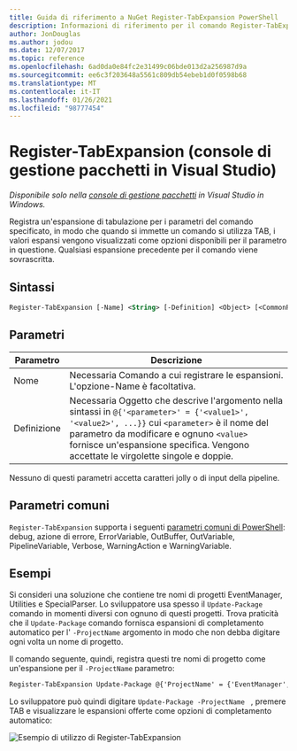 ```yaml
---
title: Guida di riferimento a NuGet Register-TabExpansion PowerShell
description: Informazioni di riferimento per il comando Register-TabExpansion PowerShell nella console di gestione pacchetti NuGet in Visual Studio.
author: JonDouglas
ms.author: jodou
ms.date: 12/07/2017
ms.topic: reference
ms.openlocfilehash: 6ad0da0e84fc2e31499c06bde013d2a256987d9a
ms.sourcegitcommit: ee6c3f203648a5561c809db54ebeb1d0f0598b68
ms.translationtype: MT
ms.contentlocale: it-IT
ms.lasthandoff: 01/26/2021
ms.locfileid: "98777454"
---
```

# <a name="register-tabexpansion-package-manager-console-in-visual-studio"></a>Register-TabExpansion (console di gestione pacchetti in Visual Studio)

*Disponibile solo nella [console di gestione pacchetti](../../consume-packages/install-use-packages-powershell.md) in Visual Studio in Windows.*

Registra un'espansione di tabulazione per i parametri del comando specificato, in modo che quando si immette un comando si utilizza TAB, i valori espansi vengono visualizzati come opzioni disponibili per il parametro in questione. Qualsiasi espansione precedente per il comando viene sovrascritta.

## <a name="syntax"></a>Sintassi

```ps
Register-TabExpansion [-Name] <String> [-Definition] <Object> [<CommonParameters>]
```

## <a name="parameters"></a>Parametri

| Parametro | Descrizione |
| --- | --- |
| Nome | Necessaria Comando a cui registrare le espansioni. L'opzione-Name è facoltativa. |
| Definizione | Necessaria Oggetto che descrive l'argomento nella sintassi in `@{'<parameter>' = {'<value1>', '<value2>', ...}}` cui `<parameter>` è il nome del parametro da modificare e ognuno `<value>` fornisce un'espansione specifica. Vengono accettate le virgolette singole e doppie. |

Nessuno di questi parametri accetta caratteri jolly o di input della pipeline.

## <a name="common-parameters"></a>Parametri comuni

`Register-TabExpansion` supporta i seguenti [parametri comuni di PowerShell](/powershell/module/microsoft.powershell.core/about/about_commonparameters): debug, azione di errore, ErrorVariable, OutBuffer, OutVariable, PipelineVariable, Verbose, WarningAction e WarningVariable.

## <a name="examples"></a>Esempi

Si consideri una soluzione che contiene tre nomi di progetti EventManager, Utilities e SpecialParser. Lo sviluppatore usa spesso il `Update-Package` comando in momenti diversi con ognuno di questi progetti. Trova praticità che il `Update-Package` comando fornisca espansioni di completamento automatico per l' `-ProjectName` argomento in modo che non debba digitare ogni volta un nome di progetto. 

Il comando seguente, quindi, registra questi tre nomi di progetto come un'espansione per il `-ProjectName` parametro:

```ps
Register-TabExpansion Update-Package @{'ProjectName' = {'EventManager', 'Utilities', 'SpecialParser'}}    
```

Lo sviluppatore può quindi digitare `Update-Package -ProjectName ` , premere TAB e visualizzare le espansioni offerte come opzioni di completamento automatico:

![Esempio di utilizzo di Register-TabExpansion](media/Register-TabExpansion-Example.png)